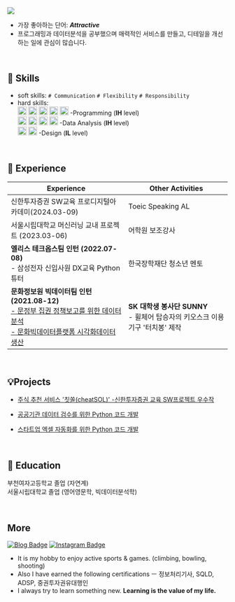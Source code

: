
<img src="https://capsule-render.vercel.app/api?type=wave&color=FFFACD&height=100&section=header&text=Hi,%20I'm%20coldegg🥚&fontSize=20"/>

- 가장 좋아하는 단어: ***Attractive*** 
- 프로그래밍과 데이터분석을 공부했으며 매력적인 서비스를 만들고, 디테일을 개선하는 일에 관심이 많습니다. 
<br>


## 🧩 Skills
- soft skills:
`# Communication` `# Flexibility` `# Responsibility`
- hard skills: <br>
<img src="https://img.shields.io/badge/Java-E84D3D?style=for-the-badge&logo=Python&logoColor=white" height=20> <img src="https://img.shields.io/badge/JavaScript-F7DF1E?style=for-the-badge&logo=JavaScript&logoColor=white" height=20> <img src="https://img.shields.io/badge/Springboot-6DB33F?style=for-the-badge&logo=Springboot&logoColor=white" height=20> <img src="https://img.shields.io/badge/React-61DAFB?style=for-the-badge&logo=React&logoColor=white" height=20> <img src="https://img.shields.io/badge/googleappsscript-4285F4?style=for-the-badge&logo=googleappsscript&logoColor=white" height=20>  -Programming (<b>IH</b> level) <br>
<img src="https://img.shields.io/badge/Python-3776AB?style=for-the-badge&logo=Python&logoColor=white" height=20> <img src="https://img.shields.io/badge/R-276DC3?style=for-the-badge&logo=R&logoColor=white" height=20> <img src="https://img.shields.io/badge/jupyter-F37626?style=for-the-badge&logo=jupyter&logoColor=white" height=20> <img src="https://img.shields.io/badge/MySQL-4479A1?style=for-the-badge&logo=MySQL&logoColor=white" height=20> -Data Analysis (<b>IH</b> level) <br>
<img src="https://img.shields.io/badge/adobephotoshop-31A8FF?style=for-the-badge&logo=adobephotoshop&logoColor=white" height=20> <img src="https://img.shields.io/badge/Figma-F24E1E?style=for-the-badge&logo=css3&logoColor=white" height=20> -Design (<b>IL</b> level)


<br>

## 📌 Experience

| Experience | Other Activities | 
|------|---|
| 신한투자증권 SW교육 프로디지털아카데미(2024.03-09) | Toeic Speaking AL |
| 서울시립대학교 머신러닝 교내 프로젝트 (2023.03-06) | 어학원 보조강사 |
| <b>엘리스 테크옵스팀 인턴 (2022.07-08)</b> <br> - 삼성전자 신입사원 DX교육 Python 튜터 | 한국장학재단 청소년 멘토 |
| <b>문화정보원 빅데이터팀 인턴 (2021.08-12)</b>  <br> [- 문정부 집권 정책보고를 위한 데이터 분석](https://mcst.go.kr/kor/s_notice/press/pressView.jsp?pSeq=19287) <br> [- 문화빅데이터플랫폼 시각화데이터 생산](https://www.bigdata-culture.kr/bigdata/user/data_market/detail.do?id=4303c0f0-4a97-11ed-afda-c3455b72364b) | <b>SK 대학생 봉사단 SUNNY</b> <br> - 휠체어 탑승자의 키오스크 이용 기구 '터치봉' 제작 | 


<br>

## 💡Projects

-  [주식 추천 서비스 '칫쏠(cheatSOL)' -신한투자증권 교육 SW프로젝트 우수작](https://github.com/CheatSOL)

- [공공기관 데이터 검수를 위한 Python 코드 개발](https://github.com/colde99/colde99/blob/0022159a196ee96c480cce7a8f5d5f12e280bf1a/%EB%8D%B0%EC%9D%B4%ED%84%B0%20%EA%B2%80%EC%88%98%20%EC%BD%94%EB%93%9C.md) 

-  [스타트업 엑셀 자동화를 위한 Python 코드 개발](https://github.com/colde99/colde99/blob/1334dd1b89dcaa00ad7add94d8e1c7eb58114cab/%ED%97%AC%ED%94%84%EC%84%BC%ED%84%B0_%ED%8A%9C%ED%84%B0_%EC%A0%95%EC%82%B0.md)


<br>

## 🏫 Education
부천여자고등학교 졸업 (자연계) <br>
서울시립대학교 졸업 (영어영문학, 빅데이터분석학)

<br>

## More
 [![Blog Badge](http://img.shields.io/badge/-Blog-brightgreen?style=flat-square&logo=FF5722&link=https://blog.naver.com/cold_egg)](https://blog.naver.com/cold_egg) [![Instagram Badge](https://img.shields.io/badge/-Instagram-dd2a7b?style=flat-square&logo=instagram&logoColor=white&link=https://www.instagram.com/cold_e99/)](https://www.instagram.com/cold_e99/) 

- It is my hobby to enjoy active sports & games. (climbing, bowling, shooting)
- Also I have earned the following certifications ㅡ 정보처리기사, SQLD, ADSP, 중권투자권유대행인
- I always try to learn something new. <b>Learning is the value of my life.</b>

<br>


